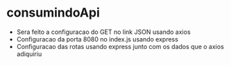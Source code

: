 # consumindoApi

* Sera feito a configuracao do GET no link JSON usando axios
* Configuracao da porta 8080 no index.js usando express
* Configuracao das rotas usando express junto com os dados que o axios adiquiriu
